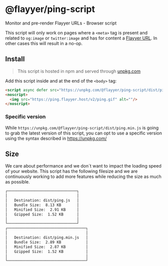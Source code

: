 # @flayyer/ping-script

Monitor and pre-render Flayyer URLs - Browser script

This script will only work on pages where a `<meta>` tag is present and related to `og:image` or `twitter:image` and has for content a [Flayyer URL](https://flayyer.com?ref=github). In other cases this will result in a no-op.

## Install

> This script is hosted in npm and served through [unpkg.com](https://unpkg.com/)

Add this script inside and at the end of the `<body>` tag:

```html
<script async defer src="https://unpkg.com/@flayyer/ping-script/dist/ping.min.js"></script>
<noscript>
  <img src="https://ping.flayyer.host/v2/ping.gif" alt=""/>
</noscript>
```

### Specific version

While `https://unpkg.com/@flayyer/ping-script/dist/ping.min.js` is going to grab the latest version of this script, you can opt to use a specific version using the syntax described in https://unpkg.com/



## Size

We care about performance and we don´t want to impact the loading speed of your website. This script has the following filesize and we are continuously working to add more features while reducing the size as much as possible.

```txt
┌───────────────────────────────┐
│                               │
│   Destination: dist/ping.js   │
│   Bundle Size:  8.13 KB       │
│   Minified Size:  2.91 KB     │
│   Gzipped Size:  1.52 KB      │
│                               │
└───────────────────────────────┘
┌───────────────────────────────────┐
│                                   │
│   Destination: dist/ping.min.js   │
│   Bundle Size:  2.89 KB           │
│   Minified Size:  2.87 KB         │
│   Gzipped Size:  1.52 KB          │
│                                   │
└───────────────────────────────────┘
```
